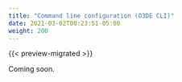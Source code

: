 ```yaml
---
title: "Command line configuration (O3DE CLI)"
date: 2021-03-02T00:23:51-05:00
weight: 200
---
```


{{< preview-migrated >}}

Coming soon.
